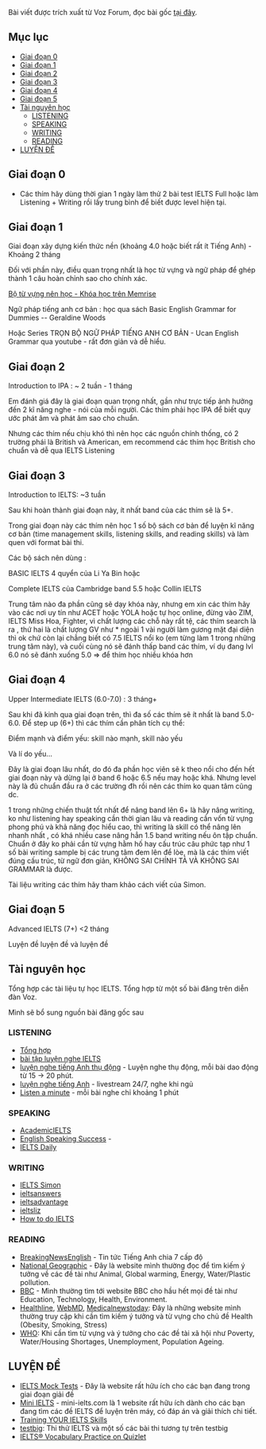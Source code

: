 Bài viết được trích xuất từ Voz Forum, đọc bài gốc [tại đây](https://voz.vn/t/chia-se-lo-trinh-ielts-7-cho-vozer-de-hoc.339522/).

## Mục lục
- [Giai đoạn 0](#giai-đoạn-0)
- [Giai đoạn 1](#giai-đoạn-1)
- [Giai đoạn 2](#giai-đoạn-2)
- [Giai đoạn 3](#giai-đoạn-3)
- [Giai đoạn 4](#giai-đoạn-4)
- [Giai đoạn 5](#giai-đoạn-5)
- [Tài nguyên học](#tài-nguyên-học)
    - [LISTENING](#listening)
    - [SPEAKING](#speaking)
    - [WRITING](#writing)
    - [READING](#reading)
- [LUYỆN ĐỀ](#luyện-đề)


## Giai đoạn 0

- Các thím hãy dùng thời gian 1 ngày làm thử 2 bài test IELTS Full hoặc làm Listening + Writing rồi lấy trung bình để biết được level hiện tại.

## Giai đoạn 1

Giai đoạn xây dựng kiến thức nền (khoảng 4.0 hoặc biết rất ít Tiếng Anh) - Khoảng 2 tháng

Đối với phần này, điều quan trọng nhất là học từ vựng và ngữ pháp để ghép thành 1 câu hoàn chỉnh sao cho chính xác.

[Bộ từ vựng nên học - Khóa học trên Memrise](https://app.memrise.com/course/1658724/tieng-anh-anh-quoc-1/)

Ngữ pháp tiếng anh cơ bản : học qua sách Basic English Grammar for Dummies -- Geraldine Woods

Hoặc Series TRỌN BỘ NGỮ PHÁP TIẾNG ANH CƠ BẢN - Ucan English Grammar qua youtube - rất đơn giản và dễ hiểu.

## Giai đoạn 2

Introduction to IPA : ~ 2 tuần - 1 tháng

Em đánh giá đây là giai đoạn quan trọng nhất, gần như trực tiếp ảnh hưởng đến 2 kĩ năng nghe - nói của mỗi người. Các thím phải học IPA để biết quy ước phát âm và phát âm sao cho chuẩn.

Nhưng các thím nếu chịu khó thì nên học các nguồn chính thống, có 2 trường phái là British và American, em recommend các thím học British cho chuẩn và dễ qua IELTS Listening

## Giai đoạn 3

Introduction to IELTS: ~3 tuần

Sau khi hoàn thành giai đoạn này, ít nhất band của các thím sẽ là 5+.

Trong giai đoạn này các thím nên học 1 số bộ sách cơ bản để luyện kĩ năng cơ bản (time management skills, listening skills, and reading skills) và làm quen với format bài thi.

Các bộ sách nên dùng :

BASIC IELTS 4 quyển của Li Ya Bin hoặc

Complete IELTS của Cambridge band 5.5
hoặc Collin IELTS

Trung tâm nào đa phần cũng sẽ dạy khóa này, nhưng em xin các thím hãy vào các nơi uy tín như ACET hoặc YOLA hoặc tự học online, đừng vào ZIM, IELTS Miss Hoa, Fighter, vì chất lượng các chỗ này rất tệ, các thím search là ra , thứ hai là chất lượng GV như * ngoài 1 vài người làm gương mặt đại diện thì ok chứ còn lại chẳng biết có 7.5 IELTS nổi ko (em từng làm 1 trong những trung tâm này), và cuối cùng nó sẽ đánh thấp band các thím, ví dụ đang lvl 6.0 nó sẽ đánh xuống 5.0 => để thím học nhiều khóa hơn

## Giai đoạn 4

Upper Intermediate IELTS (6.0-7.0) : 3 tháng+

Sau khi đã kinh qua giai đoạn trên, thì đa số các thím sẽ ít nhất là band 5.0-6.0. Để step up (6+) thì các thím cần phân tích cụ thể:

Điểm mạnh và điểm yếu: skill nào mạnh, skill nào yếu

Và lí do yếu...

Đây là giai đoạn lâu nhất, do đó đa phần học viên sẽ k theo nổi cho đến hết giai đoạn này và dừng lại ở band 6 hoặc 6.5 nếu may hoặc khá. Nhưng level này là đủ chuẩn đầu ra ở các trường đh rồi nên các thím ko quan tâm cũng dc.

1 trong những chiến thuật tốt nhất để nâng band lên 6+ là hãy nâng writing, ko như listening hay speaking cần thời gian lâu và reading cần vốn từ vựng phong phú và khả năng đọc hiểu cao, thì writing là skill có thể nâng lên nhanh nhất , có khá nhiều case nâng hẳn 1.5 band writing nếu ôn tập chuẩn. Chuẩn ở đây ko phải cần từ vựng hằm hố hay cấu trúc câu phức tạp như 1 số bài writing sample bị các trung tâm đem lên để lòe, mà là các thím viết đúng cấu trúc, từ ngữ đơn giản, KHÔNG SAI CHÍNH TẢ VÀ KHÔNG SAI GRAMMAR là được.

Tài liệu writing các thím hãy tham khảo cách viết của Simon.

## Giai đoạn 5

Advanced IELTS (7+) <2 tháng

Luyện đề luyện đề và luyện đề


## Tài nguyên học

Tổng hợp các tài liệu tự học IELTS. Tổng hợp từ một số bài đăng trên diễn đàn Voz. 

Mình sẽ bổ sung nguồn bài đăng gốc sau

### LISTENING
- [Tổng hợp](https://www.youtube.com/channel/UCGpqJtDhLV11qyikrnFqYOQ)
- [bài tập luyện nghe IELTS](https://youtu.be/IRxXmOQ2PxU) 
- [luyện nghe tiếng Anh thụ động](https://youtu.be/IRxXmOQ2PxU) - Luyện nghe thụ động, mỗi bài dao động từ 15 -> 20 phút.
- [luyện nghe tiếng Anh](https://youtu.be/IRxXmOQ2PxU) - livestream 24/7, nghe khi ngủ
- [Listen a minute](https://listenaminute.com/) - mỗi bài nghe chỉ khoảng 1 phút

### SPEAKING

- [AcademicIELTS]()
- [English Speaking Success](https://www.youtube.com/channel/UCiVm8XcbwS8-pcDEa5lFXIA) - 
- [IELTS Daily](https://www.youtube.com/c/IELTSDailyCourses/)

### WRITING

- [IELTS Simon](https://www.ielts-simon.com/)
- [ieltsanswers](https://www.ieltsanswers.com/)
- [ieltsadvantage](https://www.ieltsadvantage.com)
- [ieltsliz](https://ieltsliz.com/)
- [How to do IELTS](https://howtodoielts.com)

### READING

- [BreakingNewsEnglish](https://breakingnewsenglish.com/) - Tin tức Tiếng Anh chia 7 cấp độ
- [National Geographic](https://www.nationalgeographic.com/) - Đây là website mình thường đọc để tìm kiếm ý tưởng về các đề tài như Animal, Global warming, Energy, Water/Plastic pollution.
- [BBC](https://www.bbc.co.uk/) - Mình thường tìm tới website BBC cho hầu hết mọi đề tài như Education, Technology, Health, Environment.
- [Healthline](https://www.healthline.com), [WebMD](https://www.webmd.com/), [Medicalnewstoday](https://www.medicalnewstoday.com): Đây là những website mình thường truy cập khi cần tìm kiếm ý tưởng và từ vựng cho chủ đề Health (Obesity, Smoking, Stress) 
- [WHO](https://www.who.int/): Khi cần tìm từ vựng và ý tưởng cho các đề tài xã hội như Poverty, Water/Housing Shortages, Unemployment, Population Ageing.

## LUYỆN ĐỀ

- [IELTS Mock Tests](https://ieltsonlinetests.com/vi/collection/) - Đây là website rất hữu ích cho các bạn đang trong giai đoạn giải đề
- [Mini IELTS](https://mini-ielts.com/) - mini-ielts.com là 1 website rất hữu ích dành cho các bạn đang tìm các đề IELTS để luyện trên máy, có đáp án và giải thích chi tiết.
- [Training YOUR IELTS Skills](https://ieltstrainingonline.com/)
- [testbig](https://www.testbig.com/ielts): Thi thử IELTS và một số các bài thi tương tự trên testbig
- [IELTS® Vocabulary Practice on Quizlet](https://quizlet.com/exams/ielts/)
